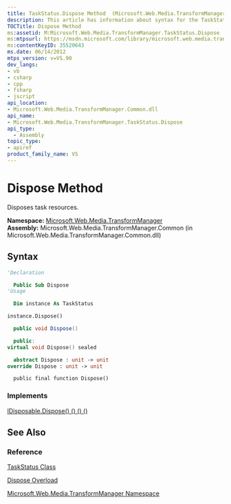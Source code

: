 ```yaml
---
title: TaskStatus.Dispose Method  (Microsoft.Web.Media.TransformManager)
description: This article has information about syntax for the TaskStatus.Dispose method, with links to reference materials.
TOCTitle: Dispose Method
ms:assetid: M:Microsoft.Web.Media.TransformManager.TaskStatus.Dispose
ms:mtpsurl: https://msdn.microsoft.com/library/microsoft.web.media.transformmanager.taskstatus.dispose(v=VS.90)
ms:contentKeyID: 35520643
ms.date: 06/14/2012
mtps_version: v=VS.90
dev_langs:
- vb
- csharp
- cpp
- fsharp
- jscript
api_location:
- Microsoft.Web.Media.TransformManager.Common.dll
api_name:
- Microsoft.Web.Media.TransformManager.TaskStatus.Dispose
api_type:
  - Assembly
topic_type:
- apiref
product_family_name: VS
---
```


# Dispose Method

Disposes task resources.

**Namespace:**  [Microsoft.Web.Media.TransformManager](microsoft-web-media-transformmanager-namespace.md)  
**Assembly:**  Microsoft.Web.Media.TransformManager.Common (in Microsoft.Web.Media.TransformManager.Common.dll)

## Syntax

```vb
'Declaration

  Public Sub Dispose
'Usage

  Dim instance As TaskStatus

instance.Dispose()
```

```csharp
  public void Dispose()
```

```cpp
  public:
virtual void Dispose() sealed
```

``` fsharp
  abstract Dispose : unit -> unit 
override Dispose : unit -> unit 
```

```jscript
  public final function Dispose()
```

### Implements

[IDisposable.Dispose() () () ()](https://msdn.microsoft.com/library/es4s3w1d)  

## See Also

### Reference

[TaskStatus Class](taskstatus-class-microsoft-web-media-transformmanager.md)

[Dispose Overload](taskstatus-dispose-method-microsoft-web-media-transformmanager.md)

[Microsoft.Web.Media.TransformManager Namespace](microsoft-web-media-transformmanager-namespace.md)
